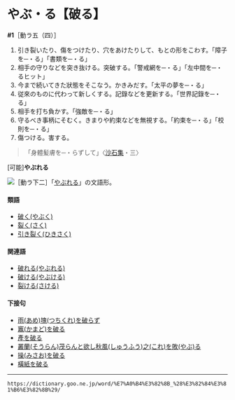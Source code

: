 # やぶ・る【破る】

**\#1**［動ラ五（四）］

1. 引き裂いたり、傷をつけたり、穴をあけたりして、もとの形をこわす。「障子を─・る」「書類を─・る」
2. 相手の守りなどを突き抜ける。突破する。「警戒網を─・る」「左中間を─・るヒット」
3. 今まで続いてきた狀態をそこなう。かきみだす。「太平の夢を─・る」
4. 従來のものに代わって新しくする。記錄などを更新する。「世界記錄を─・る」
5. 相手を打ち負かす。「強敵を─・る」
6. 守るべき事柄にそむく。きまりや約束などを無視する。「約束を─・る」「校則を─・る」
7. 傷つける。害する。
>「身體髪膚を─・らずして」〈[沙石集](https://dictionary.goo.ne.jp/word/%E6%B2%99%E7%9F%B3%E9%9B%86/#jn-102280)・三〉
        

\[可能\]**やぶれる**

![](https://dictionary.goo.ne.jp/img/daijisen/gaiji/02540.gif)［動ラ下二］「[やぶれる](https://dictionary.goo.ne.jp/word/%E7%A0%B4%E3%82%8C%E3%82%8B_%28%E3%82%84%E3%81%B6%E3%82%8C%E3%82%8B%29/#jn-222544)」の文語形。

#### 類語

-   [破く(やぶく)](https://dictionary.goo.ne.jp/word/%E7%A0%B4%E3%81%8F/#jn-222496)
-   [裂く(さく)](https://dictionary.goo.ne.jp/word/%E8%A3%82%E3%81%8F/#jn-86848)
-   [引き裂く(ひきさく)](https://dictionary.goo.ne.jp/word/%E5%BC%95%E8%A3%82%E3%81%8F/#jn-183729)

#### 関連語

-   [破れる(やぶれる)](https://dictionary.goo.ne.jp/word/%E7%A0%B4%E3%82%8C%E3%82%8B_%28%E3%82%84%E3%81%B6%E3%82%8C%E3%82%8B%29/#jn-222544)
-   [破ける(やぶける)](https://dictionary.goo.ne.jp/word/%E7%A0%B4%E3%81%91%E3%82%8B/#jn-222499)
-   [裂ける(さける)](https://dictionary.goo.ne.jp/word/%E8%A3%82%E3%81%91%E3%82%8B/#jn-87350)

#### 下接句

-   [雨(あめ)塊(つちくれ)を破らず](https://dictionary.goo.ne.jp/word/%E9%9B%A8%E5%A1%8A%E3%82%92%E7%A0%B4%E3%82%89%E3%81%9A/#jn-6663)
-   [竈(かまど)を破る](https://dictionary.goo.ne.jp/word/%E7%AB%88%E3%82%92%E7%A0%B4%E3%82%8B/#jn-44602)
-   [產を破る](https://dictionary.goo.ne.jp/word/%E7%94%A3%E3%82%92%E7%A0%B4%E3%82%8B/#jn-90027)
-   [叢蘭(そうらん)茂らんと欲し秋風(しゅうふう)之(これ)を敗(やぶ)る](https://dictionary.goo.ne.jp/word/%E5%8F%A2%E8%98%AD%E8%8C%82%E3%82%89%E3%82%93%E3%81%A8%E6%AC%B2%E3%81%97%E7%A7%8B%E9%A2%A8%E4%B9%8B%E3%82%92%E6%95%97%E3%82%8B/#jn-129537)
-   [操(みさお)を破る](https://dictionary.goo.ne.jp/word/%E6%93%8D%E3%82%92%E7%A0%B4%E3%82%8B/#jn-211334)
-   [橫紙を破る](https://dictionary.goo.ne.jp/word/%E6%A8%AA%E7%B4%99%E3%82%92%E7%A0%B4%E3%82%8B/#jn-227257)

---
`https://dictionary.goo.ne.jp/word/%E7%A0%B4%E3%82%8B_%28%E3%82%84%E3%81%B6%E3%82%8B%29/`